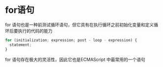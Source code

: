 # for语句

for 语句也是一种前测试循环语句，但它具有在执行循环之前初始化变量和定义循环后要执行的代码的能力

```javascript
for (initialization; expression; post - loop - expression) {
  statement;
}
```

for 语句存在极大的灵活性，因此它也是ECMAScript 中最常用的一个语句
